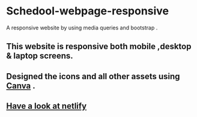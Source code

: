 # Schedool-webpage-responsive
 A responsive website by using media queries and bootstrap .
## This website is responsive both mobile ,desktop & laptop screens.
## Designed the icons and all other assets using <a href="https://www.canva.com/">Canva</a> . 
## <a href="https://affectionate-varahamihira-39e712.netlify.app">Have a look at netlify</a>
